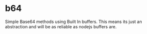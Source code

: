 b64
===

Simple Base64 methods using Built In buffers. This means its just an abstraction and will be as reliable as nodejs buffers are.
